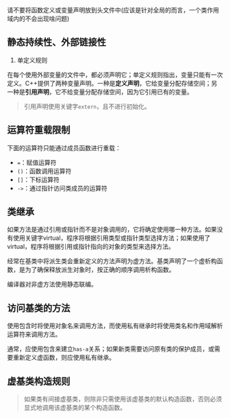 请不要将函数定义或变量声明放到头文件中(应该是针对全局的而言，一个类作用域内的不会出现啥问题)

## 静态持续性、外部链接性

1. 单定义规则

在每个使用外部变量的文件中，都必须声明它；单定义规则指出，变量只能有一次定义。C++提供了两种变量声明。一种是**定义声明**，它给变量分配存储空间；另一种是**引用声明**，它不给变量分配存储空间，因为它引用已有的变量。

> 引用声明使用关键字`extern`，且不进行初始化。

## 运算符重载限制

下面的运算符只能通过成员函数进行重载：

- `=`：赋值运算符
- `()`：函数调用运算符
- `[]`：下标运算符
- `->`：通过指针访问类成员的运算符

## 类继承

如果方法是通过引用或指针而不是对象调用的，它将确定使用哪一种方法。如果没有使用关键字virtual，程序将根据引用类型或指针类型选择方法；如果使用了virtual，程序将根据引用或指针指向的对象的类型来选择方法。

经常在基类中将派生类会重新定义的方法声明为虚方法。基类声明了一个虚析构函数，是为了确保释放派生对象时，按正确的顺序调用析构函数。

编译器对非虚方法使用静态联编。

## 访问基类的方法

使用包含时将使用对象名来调用方法，而使用私有继承时将使用类名和作用域解析运算符来调用方法。

通常，应使用包含来建立`has-a`关系；如果新类需要访问原有类的保护成员，或需要重新定义虚函数，则应使用私有继承。

## 虚基类构造规则

> 如果类有间接虚基类，则除非只需使用该虚基类的默认构造函数，否则必须显式地调用该虚基类的某个构造函数。
